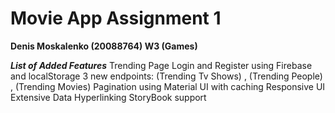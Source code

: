 # Movie App Assignment 1

**Denis Moskalenko (20088764) W3 (Games)**

**_List of Added Features_**
Trending Page
Login and Register using Firebase and localStorage
3 new endpoints: (Trending Tv Shows) , (Trending People) , (Trending Movies)
Pagination using Material UI with caching
Responsive UI
Extensive Data Hyperlinking
StoryBook support
